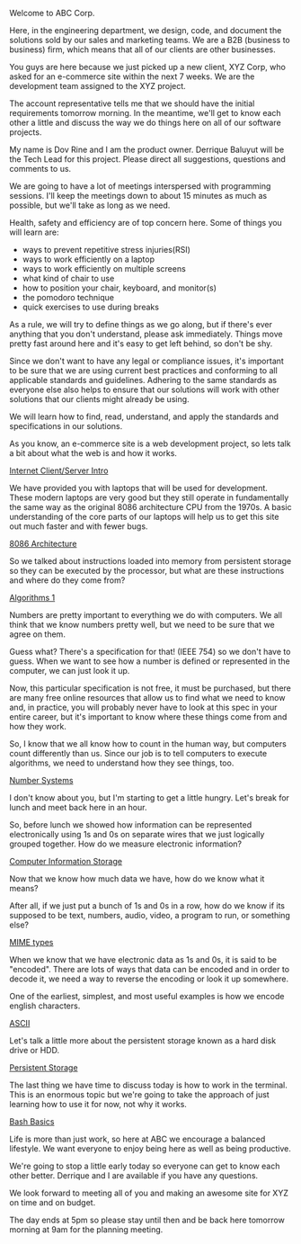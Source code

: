 Welcome to ABC Corp.

Here, in the engineering department, we design, code, and document the solutions sold by our sales and marketing teams.
We are a B2B (business to business) firm, which means that all of our clients are other businesses.

You guys are here because we just picked up a new client, XYZ Corp, who asked for an e-commerce site within the next 7 weeks.
We are the development team assigned to the XYZ project.

The account representative tells me that we should have the initial requirements tomorrow morning.
In the meantime, we'll get to know each other a little and discuss the way we do things here on all of our software projects.

My name is Dov Rine and I am the product owner.
Derrique Baluyut will be the Tech Lead for this project.
Please direct all suggestions, questions and comments to us.

We are going to have a lot of meetings interspersed with programming sessions.
I'll keep the meetings down to about 15 minutes as much as possible, but we'll take as long as we need.

Health, safety and efficiency are of top concern here.
Some of things you will learn are:
* ways to prevent repetitive stress injuries(RSI)
* ways to work efficiently on a laptop
* ways to work efficiently on multiple screens
* what kind of chair to use
* how to position your chair, keyboard, and monitor(s)
* the pomodoro technique
* quick exercises to use during breaks

As a rule, we will try to define things as we go along, but if there's ever anything that you don't understand, please ask immediately. Things move pretty fast around here and it's easy to get left behind, so don't be shy.

Since we don't want to have any legal or compliance issues, it's important to be sure that we are using current best practices and conforming to all applicable standards and guidelines.
Adhering to the same standards as everyone else also helps to ensure that our solutions will work with other solutions that our clients might already be using.

We will learn how to find, read, understand, and apply the standards and specifications in our solutions.

As you know, an e-commerce site is a web development project, so lets talk a bit about what the web is and how it works.

[Internet Client/Server Intro](internet_client-server_intro.md)

We have provided you with laptops that will be used for development. These modern laptops are very good but they still operate in fundamentally the same way as the original 8086 architecture CPU from the 1970s.
A basic understanding of the core parts of our laptops will help us to get this site out much faster and with fewer bugs.

[8086 Architecture](8086_arch.md)


So we talked about instructions loaded into memory from persistent storage so they can be executed by the processor, but what are these instructions and where do they come from?

[Algorithms 1](algorithms1.md)

Numbers are pretty important to everything we do with computers. We all think that we know numbers pretty well, but we need to be sure that we agree on them.

Guess what? There's a specification for that! (IEEE 754) so we don't have to guess. When we want to see how a number is defined or represented in the computer, we can just look it up.

Now, this particular specification is not free, it must be purchased, but there are many free online resources that allow us to find what we need to know and, in practice, you will probably never have to look at this spec in your entire career, but it's important to know where these things come from and how they work.

So, I know that we all know how to count in the human way, but computers count differently than us. Since our job is to tell computers to execute algorithms, we need to understand how they see things, too.

[Number Systems](number_systems.md)

I don't know about you, but I'm starting to get a little hungry. Let's break for lunch and meet back here in an hour.

So, before lunch we showed how information can be represented electronically using 1s and 0s on separate wires that we just logically grouped together. How do we measure electronic information?

[Computer Information Storage](computer_information_storage.md)

Now that we know how much data we have, how do we know what it means?

After all, if we just put a bunch of 1s and 0s in a row, how do we know if its supposed to be text, numbers, audio, video, a program to run, or something else?

[MIME types](mimetypes.md)

When we know that we have electronic data as 1s and 0s, it is said to be "encoded". There are lots of ways that data can be encoded and in order to decode it, we need a way to reverse the encoding or look it up somewhere.

One of the earliest, simplest, and most useful examples is how we encode english characters.

[ASCII](ascii.md)

Let's talk a little more about the persistent storage known as a hard disk drive or HDD.

[Persistent Storage](persistent_storage.md)

The last thing we have time to discuss today is how to work in the terminal. This is an enormous topic but we're going to take the approach of just learning how to use it for now, not why it works.

[Bash Basics](bash_basics.md)

Life is more than just work, so here at ABC we encourage a balanced lifestyle. We want everyone to enjoy being here as well as being productive.

We're going to stop a little early today so everyone can get to know each other better. Derrique and I are available if you have any questions.

We look forward to meeting all of you and making an awesome site for XYZ on time and on budget.

The day ends at 5pm so please stay until then and be back here tomorrow morning at 9am for the planning meeting.
